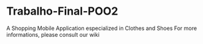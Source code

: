 # Trabalho-Final-POO2

A Shopping Mobile Application especialized in Clothes and Shoes
For more informations, please consult our wiki
